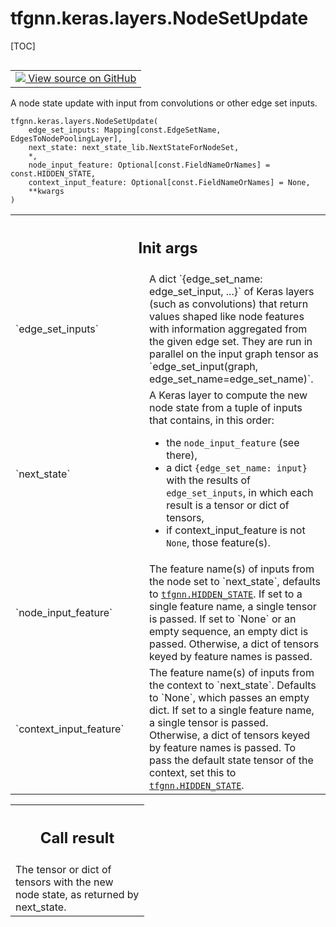 # tfgnn.keras.layers.NodeSetUpdate

[TOC]

<!-- Insert buttons and diff -->

<table class="tfo-notebook-buttons tfo-api nocontent" align="left">
<td>
  <a target="_blank" href="https://github.com/tensorflow/gnn/tree/master/tensorflow_gnn/keras/layers/graph_update.py#L352-L442">
    <img src="https://www.tensorflow.org/images/GitHub-Mark-32px.png" />
    View source on GitHub
  </a>
</td>
</table>

A node state update with input from convolutions or other edge set inputs.

<pre class="devsite-click-to-copy prettyprint lang-py tfo-signature-link">
<code>tfgnn.keras.layers.NodeSetUpdate(
    edge_set_inputs: Mapping[const.EdgeSetName, EdgesToNodePoolingLayer],
    next_state: next_state_lib.NextStateForNodeSet,
    *,
    node_input_feature: Optional[const.FieldNameOrNames] = const.HIDDEN_STATE,
    context_input_feature: Optional[const.FieldNameOrNames] = None,
    **kwargs
)
</code></pre>



<!-- Placeholder for "Used in" -->

<!-- Tabular view -->
 <table class="responsive fixed orange">
<colgroup><col width="214px"><col></colgroup>
<tr><th colspan="2"><h2 class="add-link">Init args</h2></th></tr>

<tr> <td> `edge_set_inputs`<a id="edge_set_inputs"></a> </td> <td> A dict
`{edge_set_name: edge_set_input, ...}` of Keras layers (such as convolutions)
that return values shaped like node features with information aggregated from
the given edge set. They are run in parallel on the input graph tensor as
`edge_set_input(graph, edge_set_name=edge_set_name)`. </td> </tr><tr> <td>
`next_state`<a id="next_state"></a> </td> <td> A Keras layer to compute the new
node state from a tuple of inputs that contains, in this order:

-   the `node_input_feature` (see there),
-   a dict `{edge_set_name: input}` with the results of `edge_set_inputs`, in
    which each result is a tensor or dict of tensors,
-   if context_input_feature is not `None`, those feature(s).
    </td>
    </tr><tr>
    <td>
    `node_input_feature`<a id="node_input_feature"></a>
    </td>
    <td>
    The feature name(s) of inputs from the node set to
    `next_state`, defaults to <a href="../../../tfgnn.md#HIDDEN_STATE"><code>tfgnn.HIDDEN_STATE</code></a>.
    If set to a single feature name, a single tensor is passed.
    If set to `None` or an empty sequence, an empty dict is passed.
    Otherwise, a dict of tensors keyed by feature names is passed.
    </td>
    </tr><tr>
    <td>
    `context_input_feature`<a id="context_input_feature"></a>
    </td>
    <td>
    The feature name(s) of inputs from the context to
    `next_state`. Defaults to `None`, which passes an empty dict.
    If set to a single feature name, a single tensor is passed.
    Otherwise, a dict of tensors keyed by feature names is passed.
    To pass the default state tensor of the context, set this to
    <a href="../../../tfgnn.md#HIDDEN_STATE"><code>tfgnn.HIDDEN_STATE</code></a>.
    </td>
    </tr>
    </table>

<!-- Tabular view -->
 <table class="responsive fixed orange">
<colgroup><col width="214px"><col></colgroup>
<tr><th colspan="2"><h2 class="add-link">Call result</h2></th></tr>
<tr class="alt">
<td colspan="2">
The tensor or dict of tensors with the new node state, as returned by
next_state.
</td>
</tr>

</table>
